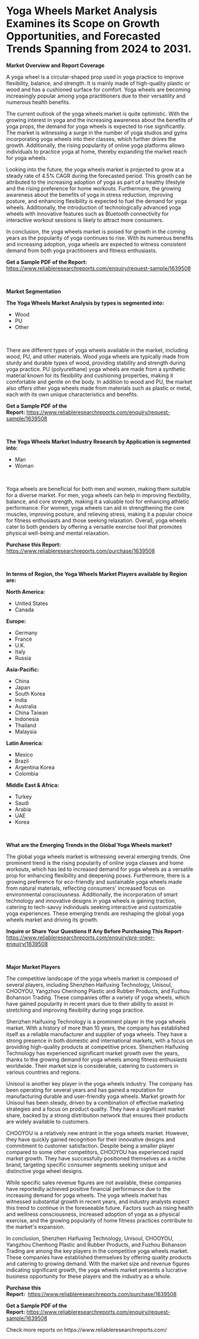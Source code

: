 <p><h1>Yoga Wheels Market Analysis Examines its Scope on Growth Opportunities, and Forecasted Trends Spanning from 2024 to 2031.</h1></p><p><strong>Market Overview and Report Coverage</strong></p>
<p><p>A yoga wheel is a circular-shaped prop used in yoga practice to improve flexibility, balance, and strength. It is mainly made of high-quality plastic or wood and has a cushioned surface for comfort. Yoga wheels are becoming increasingly popular among yoga practitioners due to their versatility and numerous health benefits.</p><p>The current outlook of the yoga wheels market is quite optimistic. With the growing interest in yoga and the increasing awareness about the benefits of yoga props, the demand for yoga wheels is expected to rise significantly. The market is witnessing a surge in the number of yoga studios and gyms incorporating yoga wheels into their classes, which further drives the growth. Additionally, the rising popularity of online yoga platforms allows individuals to practice yoga at home, thereby expanding the market reach for yoga wheels.</p><p>Looking into the future, the yoga wheels market is projected to grow at a steady rate of 4.5% CAGR during the forecasted period. This growth can be attributed to the increasing adoption of yoga as part of a healthy lifestyle and the rising preference for home workouts. Furthermore, the growing awareness about the benefits of yoga in stress reduction, improving posture, and enhancing flexibility is expected to fuel the demand for yoga wheels. Additionally, the introduction of technologically advanced yoga wheels with innovative features such as Bluetooth connectivity for interactive workout sessions is likely to attract more consumers.</p><p>In conclusion, the yoga wheels market is poised for growth in the coming years as the popularity of yoga continues to rise. With its numerous benefits and increasing adoption, yoga wheels are expected to witness consistent demand from both yoga practitioners and fitness enthusiasts.</p></p>
<p><strong>Get a Sample PDF of the Report:</strong> <a href="https://www.reliableresearchreports.com/enquiry/request-sample/1639508">https://www.reliableresearchreports.com/enquiry/request-sample/1639508</a></p>
<p>&nbsp;</p>
<p><strong>Market Segmentation</strong></p>
<p><strong>The Yoga Wheels Market Analysis by types is segmented into:</strong></p>
<p><ul><li>Wood</li><li>PU</li><li>Other</li></ul></p>
<p>&nbsp;</p>
<p><p>There are different types of yoga wheels available in the market, including wood, PU, and other materials. Wood yoga wheels are typically made from sturdy and durable types of wood, providing stability and strength during yoga practice. PU (polyurethane) yoga wheels are made from a synthetic material known for its flexibility and cushioning properties, making it comfortable and gentle on the body. In addition to wood and PU, the market also offers other yoga wheels made from materials such as plastic or metal, each with its own unique characteristics and benefits.</p></p>
<p><strong>Get a Sample PDF of the Report:</strong>&nbsp;<a href="https://www.reliableresearchreports.com/enquiry/request-sample/1639508">https://www.reliableresearchreports.com/enquiry/request-sample/1639508</a></p>
<p>&nbsp;</p>
<p><strong>The Yoga Wheels Market Industry Research by Application is segmented into:</strong></p>
<p><ul><li>Man</li><li>Woman</li></ul></p>
<p>&nbsp;</p>
<p><p>Yoga wheels are beneficial for both men and women, making them suitable for a diverse market. For men, yoga wheels can help in improving flexibility, balance, and core strength, making it a valuable tool for enhancing athletic performance. For women, yoga wheels can aid in strengthening the core muscles, improving posture, and relieving stress, making it a popular choice for fitness enthusiasts and those seeking relaxation. Overall, yoga wheels cater to both genders by offering a versatile exercise tool that promotes physical well-being and mental relaxation.</p></p>
<p><strong>Purchase this Report:</strong>&nbsp; <a href="https://www.reliableresearchreports.com/purchase/1639508">https://www.reliableresearchreports.com/purchase/1639508</a></p>
<p>&nbsp;</p>
<p><strong>In terms of Region, the Yoga Wheels Market Players available by Region are:</strong></p>
<p>
    <p> <strong> North America: </strong>
        <ul>
            <li>United States</li>
            <li>Canada</li>
        </ul>
        </p> 
    <p> <strong> Europe: </strong>
        <ul>
            <li>Germany</li>
            <li>France</li>
            <li>U.K.</li>
            <li>Italy</li>
            <li>Russia</li>
        </ul>
        </p> 
    <p> <strong> Asia-Pacific: </strong>
        <ul>
            <li>China</li>
            <li>Japan</li>
            <li>South Korea</li>
            <li>India</li>
            <li>Australia</li>
            <li>China Taiwan</li>
            <li>Indonesia</li>
            <li>Thailand</li>
            <li>Malaysia</li>
        </ul>
        </p> 
    <p> <strong> Latin America: </strong>
        <ul>
            <li>Mexico</li>
            <li>Brazil</li>
            <li>Argentina Korea</li>
            <li>Colombia</li>
        </ul>
        </p> 
    <p> <strong> Middle East & Africa: </strong>
        <ul>
            <li>Turkey</li>
            <li>Saudi</li>
            <li>Arabia</li>
            <li>UAE</li>
            <li>Korea</li>
        </ul>
    </p>
    </p>
<p>&nbsp;</p>
<p><strong>What are the Emerging Trends in the Global Yoga Wheels market?</strong></p>
<p><p>The global yoga wheels market is witnessing several emerging trends. One prominent trend is the rising popularity of online yoga classes and home workouts, which has led to increased demand for yoga wheels as a versatile prop for enhancing flexibility and deepening poses. Furthermore, there is a growing preference for eco-friendly and sustainable yoga wheels made from natural materials, reflecting consumers' increased focus on environmental consciousness. Additionally, the incorporation of smart technology and innovative designs in yoga wheels is gaining traction, catering to tech-savvy individuals seeking interactive and customizable yoga experiences. These emerging trends are reshaping the global yoga wheels market and driving its growth.</p></p>
<p><strong>Inquire or Share Your Questions If Any Before Purchasing This Report</strong>- <a href="https://www.reliableresearchreports.com/enquiry/pre-order-enquiry/1639508">https://www.reliableresearchreports.com/enquiry/pre-order-enquiry/1639508</a></p>
<p>&nbsp;</p>
<p><strong>Major Market Players</strong></p>
<p><p>The competitive landscape of the yoga wheels market is composed of several players, including Shenzhen Haifuxing Technology, Unisoul, CHOOYOU, Yangzhou Chenhong Plastic and Rubber Products, and Fuzhou Bohanson Trading. These companies offer a variety of yoga wheels, which have gained popularity in recent years due to their ability to assist in stretching and improving flexibility during yoga practice.</p><p>Shenzhen Haifuxing Technology is a prominent player in the yoga wheels market. With a history of more than 10 years, the company has established itself as a reliable manufacturer and supplier of yoga wheels. They have a strong presence in both domestic and international markets, with a focus on providing high-quality products at competitive prices. Shenzhen Haifuxing Technology has experienced significant market growth over the years, thanks to the growing demand for yoga wheels among fitness enthusiasts worldwide. Their market size is considerable, catering to customers in various countries and regions.</p><p>Unisoul is another key player in the yoga wheels industry. The company has been operating for several years and has gained a reputation for manufacturing durable and user-friendly yoga wheels. Market growth for Unisoul has been steady, driven by a combination of effective marketing strategies and a focus on product quality. They have a significant market share, backed by a strong distribution network that ensures their products are widely available to customers.</p><p>CHOOYOU is a relatively new entrant in the yoga wheels market. However, they have quickly gained recognition for their innovative designs and commitment to customer satisfaction. Despite being a smaller player compared to some other competitors, CHOOYOU has experienced rapid market growth. They have successfully positioned themselves as a niche brand, targeting specific consumer segments seeking unique and distinctive yoga wheel designs.</p><p>While specific sales revenue figures are not available, these companies have reportedly achieved positive financial performance due to the increasing demand for yoga wheels. The yoga wheels market has witnessed substantial growth in recent years, and industry analysts expect this trend to continue in the foreseeable future. Factors such as rising health and wellness consciousness, increased adoption of yoga as a physical exercise, and the growing popularity of home fitness practices contribute to the market's expansion.</p><p>In conclusion, Shenzhen Haifuxing Technology, Unisoul, CHOOYOU, Yangzhou Chenhong Plastic and Rubber Products, and Fuzhou Bohanson Trading are among the key players in the competitive yoga wheels market. These companies have established themselves by offering quality products and catering to growing demand. With the market size and revenue figures indicating significant growth, the yoga wheels market presents a lucrative business opportunity for these players and the industry as a whole.</p></p>
<p><strong>Purchase this Report:</strong>&nbsp;&nbsp;<a href="https://www.reliableresearchreports.com/purchase/1639508">https://www.reliableresearchreports.com/purchase/1639508</a></p>
<p></p>
<p><strong>Get a Sample PDF of the Report:</strong>&nbsp;<a href="https://www.reliableresearchreports.com/enquiry/request-sample/1639508">https://www.reliableresearchreports.com/enquiry/request-sample/1639508</a></p>
<p>Check more reports on https://www.reliableresearchreports.com/</p>